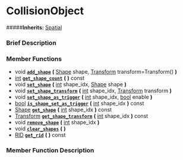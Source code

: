 #  CollisionObject  
#####**Inherits:** [Spatial](class_spatial)

###  Brief Description  


###  Member Functions 
  * void  **[`add_shape`](#add_shape)**  **(** [Shape](class_shape) shape, [Transform](class_transform) transform=Transform()  **)**
  * [int](class_int)  **[`get_shape_count`](#get_shape_count)**  **(** **)** const
  * void  **[`set_shape`](#set_shape)**  **(** [int](class_int) shape_idx, [Shape](class_shape) shape  **)**
  * void  **[`set_shape_transform`](#set_shape_transform)**  **(** [int](class_int) shape_idx, [Transform](class_transform) transform  **)**
  * void  **[`set_shape_as_trigger`](#set_shape_as_trigger)**  **(** [int](class_int) shape_idx, [bool](class_bool) enable  **)**
  * [bool](class_bool)  **[`is_shape_set_as_trigger`](#is_shape_set_as_trigger)**  **(** [int](class_int) shape_idx  **)** const
  * [Shape](class_shape)  **[`get_shape`](#get_shape)**  **(** [int](class_int) shape_idx  **)** const
  * [Transform](class_transform)  **[`get_shape_transform`](#get_shape_transform)**  **(** [int](class_int) shape_idx  **)** const
  * void  **[`remove_shape`](#remove_shape)**  **(** [int](class_int) shape_idx  **)**
  * void  **[`clear_shapes`](#clear_shapes)**  **(** **)**
  * [RID](class_rid)  **[`get_rid`](#get_rid)**  **(** **)** const

###  Member Function Description  
